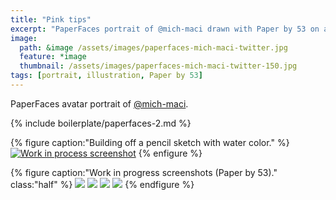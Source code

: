 ```yaml
---
title: "Pink tips"
excerpt: "PaperFaces portrait of @mich-maci drawn with Paper by 53 on an iPad."
image: 
  path: &image /assets/images/paperfaces-mich-maci-twitter.jpg 
  feature: *image
  thumbnail: /assets/images/paperfaces-mich-maci-twitter-150.jpg
tags: [portrait, illustration, Paper by 53]
---
```


PaperFaces avatar portrait of <a href="http://twitter.com/mich-maci">@mich-maci</a>.

{% include boilerplate/paperfaces-2.md %}

{% figure caption:"Building off a pencil sketch with water color." %}
[![Work in process screenshot](/assets/images/paperfaces-mich-maci-process-1-750.jpg)](/assets/images/paperfaces-mich-maci-process-1-lg.jpg)
{% enfigure %}

{% figure caption:"Work in progress screenshots (Paper by 53)." class:"half" %}
[![](/assets/images/paperfaces-mich-maci-process-2-600.jpg)](/assets/images/paperfaces-mich-maci-process-2-lg.jpg)
[![](/assets/images/paperfaces-mich-maci-process-3-600.jpg)](/assets/images/paperfaces-mich-maci-process-3-lg.jpg)
[![](/assets/images/paperfaces-mich-maci-process-4-600.jpg)](/assets/images/paperfaces-mich-maci-process-4-lg.jpg)
[![](/assets/images/paperfaces-mich-maci-process-5-600.jpg)](/assets/images/paperfaces-mich-maci-process-5-lg.jpg)
{% endfigure %}
